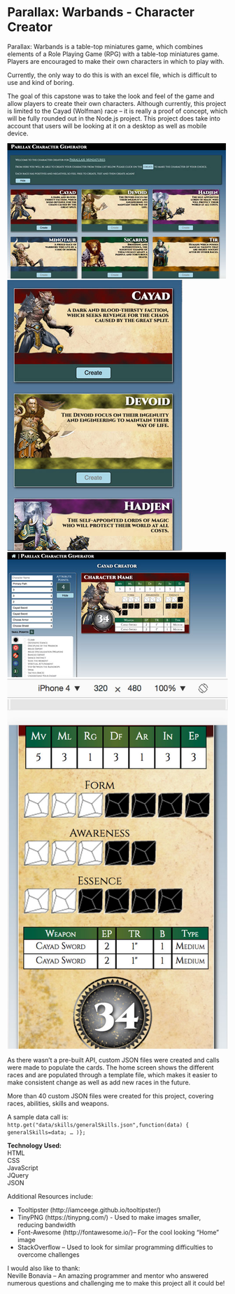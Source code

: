 # Parallax: Warbands - Character Creator


Parallax: Warbands is a table-top miniatures game, which combines elements of a Role Playing Game (RPG) with a table-top miniatures game.  Players are encouraged to make their own characters in which to play with.   

Currently, the only way to do this is with an excel file, which is difficult to use and kind of boring.  

The goal of this capstone was to take the look and feel of the game and allow players to create their own characters.  Although currently, this project is limited to the Cayad (Wolfman) race – it is really a proof of concept, which will be fully rounded out in the Node.js project.  This project does take into account that users will be looking at it on a desktop as well as mobile device.  

<img src="img/Screen_Shot_Home_Page_Desktop.jpg">
<img src="img/Screen_Shot_Mobile_Page_Desktop.jpg">
<img src="img/Screen_Shot_Character_Page_Desktop.jpg">
<img src="img/Screen_Shot_Character_Page_Mobile.jpg">


As there wasn’t a pre-built API, custom JSON files were created and calls were made to populate the cards.  The home screen shows the different races and are populated through a template file, which makes it easier to make consistent change as well as add new races in the future.  

More than 40 custom JSON files were created for this project, covering races, abilities, skills and weapons.   

A sample data call is: <br />
`http.get("data/skills/generalSkills.json",function(data)
{
		generalSkills=data;
		…
	)};`


<strong>Technology Used:</strong><br />
HTML<br />
CSS <br />
JavaScript<br /> 
JQuery<br />
JSON<br />

Additional Resources include: 
<ul>
<li>Tooltipster (http://iamceege.github.io/tooltipster/) </li>
<li>TinyPNG (https://tinypng.com/) - Used to make images smaller, reducing bandwidth</li>
<li>Font-Awesome (http://fontawesome.io/)– For the cool looking “Home” image</li>
<li>StackOverflow – Used to look for similar programming difficulties to overcome challenges</li>
</ul>


I would also like to thank:<br>
Neville Bonavia – An amazing programmer and mentor who answered numerous questions and challenging me to make this project all it could be!

